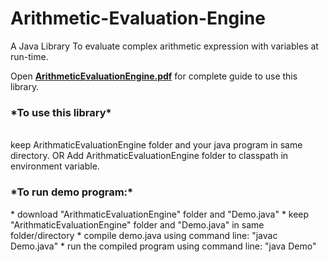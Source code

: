 # Arithmetic-Evaluation-Engine
A Java Library To evaluate complex arithmetic expression with variables at run-time.

Open [__ArithmeticEvaluationEngine.pdf__](https://github.com/VarunKhambhata/Arithmetic-Evaluation-Engine/blob/main/ArithmeticEvaluationEngine%20package.pdf) for complete guide to use this library.

<h3>*To use this library*</h3></br>
  keep ArithmaticEvaluationEngine folder and your java program in same directory.
  OR
  Add ArithmaticEvaluationEngine folder to classpath in environment variable.


<h3>*To run demo program:*</h3>
* download "ArithmaticEvaluationEngine" folder and "Demo.java"
* keep "ArithmaticEvaluationEngine" folder and "Demo.java" in same folder/directory
* compile demo.java using command line: "javac Demo.java"
* run the compiled program using command line: "java Demo"
